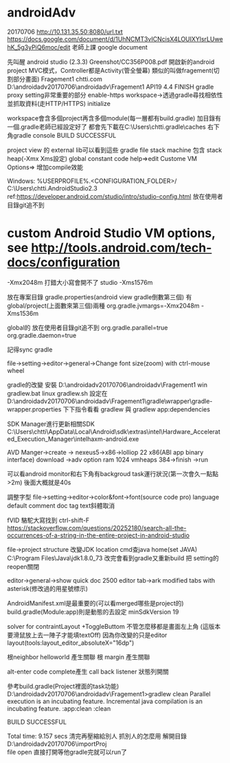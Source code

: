# androidAdv
20170706
http://10.131.35.50:8080/url.txt
https://docs.google.com/document/d/1UhNCMT3vICNcisX4LOUIXYlsrLUwehK_5g3yPiQ6moc/edit
老師上課 google document

先叫醒 android studio (2.3.3)
Greenshot/CC356P008.pdf
開啟新的android project
MVC模式，Controller都是Activity(管全螢幕) 類似的叫做fragement(切割部分畫面)
Fragement1 chtti.com D:\androidadv20170706\androidadv\Fragement1
API19 4.4 FINISH
gradle proxy setting非常重要的部分 enable-https
workspace->透過gradle尋找相依性並抓取資料(走HTTP/HTTPS)
initialize

workspace會含多個project再含多個module(每一層都有build.gradle)
加目錄有一個.gradle老師已經設定好了
都會先下載在C:\Users\chtti\.gradle\caches
右下角gradle console BUILD SUCCESSFUL

project view 的 external lib可以看到這些 gradle file
stack machine 包含 stack heap(-Xmx Xms設定) global constant code
help=>edit Custome VM Options=> 增加compile效能 

Windows: %USERPROFILE%\.<CONFIGURATION_FOLDER>/
C:\Users\chtti\.AndroidStudio2.3
ref:https://developer.android.com/studio/intro/studio-config.html
放在使用者目錄git追不到
# custom Android Studio VM options, see http://tools.android.com/tech-docs/configuration
-Xmx2048m 打錯大小寫會開不了 studio
-Xms1576m



放在專案目錄
gradle.properties(android view gradle倒數第三個) 有global/project(上面數來第三個)兩種
org.gradle.jvmargs=-Xmx2048m -Xms1536m

global的 放在使用者目錄git追不到
org.gradle.parallel=true
org.gradle.daemon=true

記得sync gradle

file->setting->editor->general->Change font size(zoom) with ctrl-mouse wheel

gradle的改變 安裝
D:\androidadv20170706\androidadv\Fragement1
win gradlew.bat 
linux gradlew.sh
設定在D:\androidadv20170706\androidadv\Fragement1\gradle\wrapper\gradle-wrapper.properties
下下指令看看 gradlew 與 gradlew app:dependencies

SDK Manager進行更新相關SDK
C:\Users\chtti\AppData\Local\Android\sdk\extras\intel\Hardware_Accelerated_Execution_Manager\intelhaxm-android.exe

AVD Manger->create -> nexeus5->x86->lolliop 22 x86(ABI app binary interface) download
->adv option ram 1024 vmheaps 384->finish ->run

可以看android monitor和右下角有backgroud task運行狀況(第一次會久一點點>2m)
後面大概就是40s

調整字型 file->setting->editor->color&font->font(source code pro) language default comment doc tag text斜體取消

fVID 駱駝大寫找到
ctrl-shift-F
https://stackoverflow.com/questions/20252180/search-all-the-occurrences-of-a-string-in-the-entire-project-in-android-studio

file->project structure 改變JDK location cmd查java home(set JAVA) C:\Program Files\Java\jdk1.8.0_73
改完會看到gradle又重新build
把 setting的reopen關閉

editor->general->show quick doc 2500
editor tab->ark modified tabs with asterisk(修改過的用星號標示)

AndroidManifest.xml是最重要的(可以看merged哪些是project的)
build.gradle(Module:app)則是動態的去設定  minSdkVersion 19

solver for contraintLayout
+ToggleButtom 不管怎麼移都是畫面左上角
(這版本要滑鼠放上去一陣子才能填textOff)
因為你改變的只是editor layout(tools:layout_editor_absoluteX="16dp")

根neighbor helloworld 產生關聯
根 margin 產生關聯

alt-enter code complete產生  call back listener
狀態列開關

參考build.gradle(Project裡面的task功能)
D:\androidadv20170706\androidadv\Fragement1>gradlew clean
Parallel execution is an incubating feature.
Incremental java compilation is an incubating feature.
:app:clean
:clean

BUILD SUCCESSFUL

Total time: 9.157 secs
清完再壓縮給別人
抓別人的怎麼用 解開目錄 D:\androidadv20170706\importProj\
file open 直接打開等他gradle完就可以run了

